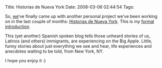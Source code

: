 Title: Historias de Nueva York
Date: 2008-03-06 02:44:54
Tags: 

<p>So, <a href="http://maggit.com.mx" target="_blank">we</a>&#8216;ve finally came up with another personal project we&#8217;ve been working on in the last couple of months: <a href="http://historiasdenuevayork.com" target="_blank">Historias de Nueva York</a>. This is my <a href="http://historiasdenuevayork.com/2008/03/historiasdenuevayorkcom.html" target="_blank">formal introduction</a>. </p>
<p>This (yet another) Spanish spoken blog tells those unheard stories of us, Latinos (and others) immigrants, are experiencing on the Big Apple. Little, funny stories about just everything we see and hear, life experiences and anecdotes waiting to be told, from New York, NY.</p>
<p>I hope you enjoy it :) </p>
